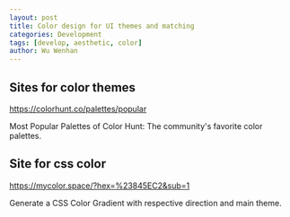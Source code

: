 ```yaml
---
layout: post
title: Color design for UI themes and matching
categories: Development
tags: [develop, aesthetic, color]
author: Wu Wenhan
---
```


## Sites for color themes

<https://colorhunt.co/palettes/popular>

Most Popular Palettes of Color Hunt: The community's favorite color palettes.

## Site for css color  

<https://mycolor.space/?hex=%23845EC2&sub=1>

Generate a CSS Color Gradient with respective direction and main theme.

